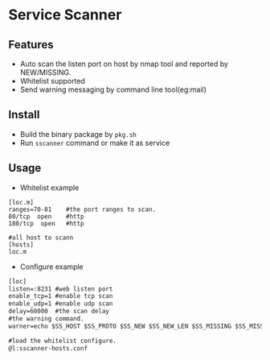 Service Scanner
===

## Features

* Auto scan the listen port on host by nmap tool and reported by NEW/MISSING.
* Whitelist supported
* Send warning messaging by command line tool(eg:mail)

## Install

* Build the binary package by `pkg.sh`
* Run `sscanner` command or make it as service

## Usage

* Whitelist example

```.text
[loc.m]
ranges=70-81    #the port ranges to scan.
80/tcp  open    #http
180/tcp  open   #http

#all host to scann
[hosts]
loc.m
```

* Configure example

```.txt
[loc]
listen=:8231 #web listen port
enable_tcp=1 #enable tcp scan
enable_udp=1 #enable udp scan
delay=60000  #the scan delay
#the warning command.
warner=echo $SS_HOST $SS_PROTO $SS_NEW $SS_NEW_LEN $SS_MISSING $SS_MISSING_LEN $SS_ERROR

#load the whitelist configure.
@l:sscanner-hosts.conf
```